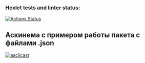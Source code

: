 ### Hexlet tests and linter status:
[![Actions Status](https://github.com/Celovechek/python-project-50/actions/workflows/hexlet-check.yml/badge.svg)](https://github.com/Celovechek/python-project-50/actions)

## Аскинема с примером работы пакета с файлами .json
[![asciicast](https://asciinema.org/a/MBh3AdrOC55jdITsVmKpf04kS.svg)](https://asciinema.org/a/MBh3AdrOC55jdITsVmKpf04kS)
